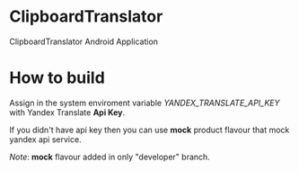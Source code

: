 # ClipboardTranslator
ClipboardTranslator Android Application

# How to build
Assign in the system enviroment variable *YANDEX_TRANSLATE_API_KEY* with Yandex Translate **Api Key**.

If you didn't have api key then you can use **mock** product flavour that mock yandex api service.

*Note*: **mock** flavour added in only "developer" branch.
